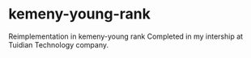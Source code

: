 # kemeny-young-rank
Reimplementation in kemeny-young rank
Completed in my intership at Tuidian Technology company.
